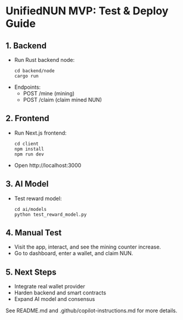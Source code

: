 # UnifiedNUN MVP: Test & Deploy Guide

## 1. Backend
- Run Rust backend node:
  ```
  cd backend/node
  cargo run
  ```
- Endpoints:
  - POST /mine (mining)
  - POST /claim (claim mined NUN)

## 2. Frontend
- Run Next.js frontend:
  ```
  cd client
  npm install
  npm run dev
  ```
- Open http://localhost:3000

## 3. AI Model
- Test reward model:
  ```
  cd ai/models
  python test_reward_model.py
  ```

## 4. Manual Test
- Visit the app, interact, and see the mining counter increase.
- Go to dashboard, enter a wallet, and claim NUN.

## 5. Next Steps
- Integrate real wallet provider
- Harden backend and smart contracts
- Expand AI model and consensus

See README.md and .github/copilot-instructions.md for more details.